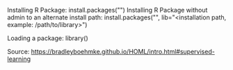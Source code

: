 Installing R Package: install.packages("<package name>") 
Installing R Package without admin to an alternate install path: install.packages("<package name>", lib="<installation path, example: /path/to/library>")

Loading a package: library(<package name>)


Source: https://bradleyboehmke.github.io/HOML/intro.html#supervised-learning